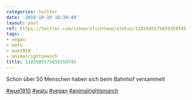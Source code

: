 ```yaml
---
categories: twitter
date: '2019-10-19 10:38:49'
layout: post
ref: https://twitter.com/schwarzlichtwue/status/1185505575859359745
tags:
- vegan
- watu
- wue1910
- animalrightsmarch
title: 1185505575859359745
---
```

Schon über 50 Menschen haben sich beim Bahnhof versammelt

[#wue1910](/t/wue1910) [#watu](/t/watu) [#vegan](/t/vegan) [#animalrightsmarch](/t/animalrightsmarch)